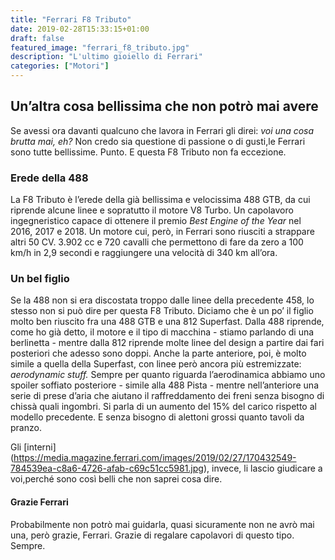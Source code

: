 ```yaml
---
title: "Ferrari F8 Tributo"
date: 2019-02-28T15:33:15+01:00
draft: false
featured_image: "ferrari_f8_tributo.jpg"
description: "L'ultimo gioiello di Ferrari"
categories: ["Motori"]
---
```


## Un’altra cosa bellissima che non potrò mai avere
Se avessi ora davanti qualcuno che lavora in Ferrari gli direi: _voi una cosa brutta mai, eh?_
Non credo sia questione di passione o di gusti,le Ferrari sono tutte bellissime. Punto. E questa F8 Tributo non fa eccezione. 

### Erede della 488
La F8 Tributo è l’erede della già bellissima e velocissima 488 GTB, da cui riprende alcune linee e sopratutto il motore V8 Turbo. Un capolavoro ingegneristico capace di ottenere il premio _Best Engine of the Year_ nel 2016, 2017 e 2018.  Un motore cui, però, in Ferrari sono riusciti a strappare altri 50 CV. 
3.902 cc e 720 cavalli che permettono di fare da zero a 100 km/h in 2,9 secondi e raggiungere una velocità di 340 km all’ora. 

### Un bel figlio
Se la 488 non si era discostata troppo dalle linee della precedente 458, lo stesso non si può dire per questa F8 Tributo. 
Diciamo che è un po’ il figlio molto ben riuscito fra una 488 GTB e una 812 Superfast. 
Dalla 488 riprende, come ho già detto, il motore e il tipo di macchina - stiamo parlando di una berlinetta - mentre dalla 812 riprende molte linee del design a partire dai fari posteriori che adesso sono doppi. 
Anche la parte anteriore, poi, è molto simile a quella della Superfast, con linee però ancora più estremizzate: _aerodynamic stuff._
Sempre per quanto riguarda l’aerodinamica abbiamo uno spoiler soffiato posteriore - simile alla 488 Pista - mentre nell’anteriore una serie di prese d’aria che aiutano il raffreddamento dei freni senza bisogno di chissà quali ingombri. 
Si parla di un aumento del 15% del carico rispetto al modello precedente. E senza bisogno di alettoni grossi quanto tavoli da pranzo. 

Gli [interni] (https://media.magazine.ferrari.com/images/2019/02/27/170432549-784539ea-c8a6-4726-afab-c69c51cc5981.jpg), invece, li lascio giudicare a voi,perché sono così belli che non saprei cosa dire.


#### Grazie Ferrari
Probabilmente non potrò mai guidarla, quasi sicuramente non ne avrò mai una, però grazie, Ferrari. Grazie di regalare capolavori di questo tipo. Sempre. 

